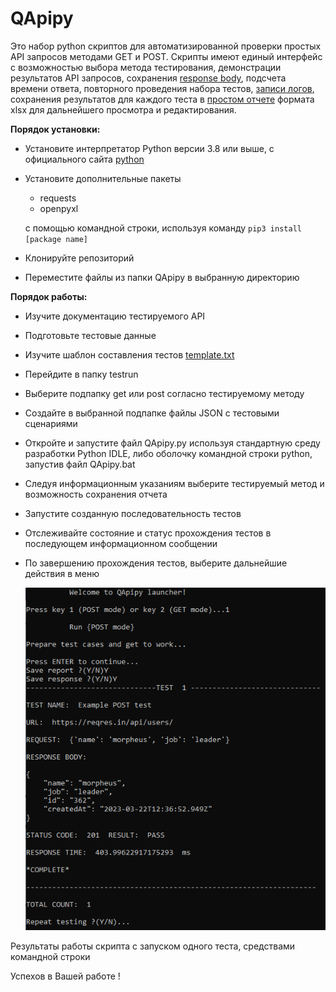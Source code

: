 # QApipy	

Это набор python скриптов для автоматизированной проверки простых API запросов методами GET и POST.
Скрипты имеют единый интерфейс с возможностью выбора метода тестирования, демонстрации результатов API запросов, сохранения [response body](/img/response.PNG), подсчета времени ответа, повторного проведения набора тестов, [записи логов](/img/log.PNG), сохранения результатов для каждого теста в [простом отчете](/img/report.PNG) формата xlsx для дальнейшего просмотра и редактирования.

**Порядок установки:**

- Установите интерпретатор Python версии 3.8 или выше, с официального сайта  [python](https://www.python.org/downloads/)
- Установите дополнительные пакеты 

	- requests
 	- openpyxl

  c помощью командной строки, используя команду ```pip3 install [package name]```
- Клонируйте репозиторий
- Переместитe файлы из папки QApipy в выбранную директорию

**Порядок работы:**

- Изучите документацию тестируемого API
- Подготовьте тестовые данные
- Изучите шаблон составления тестов [template.txt](template.txt)
- Перейдите в папку testrun
- Выберите подпапку get или post согласно тестируемому методу
- Cоздайте в выбранной подпапке файлы JSON с тестовыми сценариями	
- Откройте и запустите файл QApipy.py используя стандартную среду разработки Python IDLE,
  либо оболочку командной строки python, запустив файл QApipy.bat
- Следуя информационным указаниям выберите тестируемый метод и возможность сохранения отчета
- Запустите созданную последовательность тестов
- Отслеживайте состояние и статус прохождения тестов в последующем информационном сообщении
- По завершению прохождения тестов, выберите дальнейшие действия в меню


	![alt text](/img/testresult.PNG)

Результаты работы скрипта с запуском одного теста, средствами командной строки



Успехов в Вашей работе !
